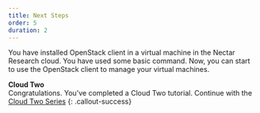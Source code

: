 ```yaml
---
title: Next Steps
order: 5
duration: 2
---
```


You have installed OpenStack client in a virtual machine in the Nectar Research cloud. You have used some basic command.  Now, you can start to use the OpenStack client to manage your virtual machines.

**Cloud Two**  
Congratulations. You've completed a Cloud Two tutorial. Continue with the [Cloud Two Series](/cloud-two/02-tutorials)
{: .callout-success}